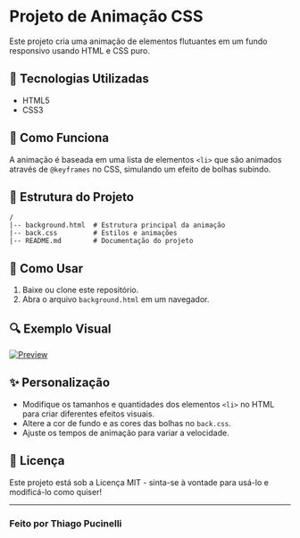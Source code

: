 # Projeto de Animação CSS

Este projeto cria uma animação de elementos flutuantes em um fundo responsivo usando HTML e CSS puro.

## 📌 Tecnologias Utilizadas
- HTML5
- CSS3

## 🚀 Como Funciona
A animação é baseada em uma lista de elementos `<li>` que são animados através de `@keyframes` no CSS, simulando um efeito de bolhas subindo.

## 📂 Estrutura do Projeto
```
/
|-- background.html  # Estrutura principal da animação
|-- back.css         # Estilos e animações
|-- README.md        # Documentação do projeto
```

## 📜 Como Usar
1. Baixe ou clone este repositório.
2. Abra o arquivo `background.html` em um navegador.

## 🔍 Exemplo Visual
[![Preview](https://github.com/user-attachments/assets/752d1de6-1237-41f7-8de3-045075f8860c)](https://github.com/user-attachments/assets/752d1de6-1237-41f7-8de3-045075f8860c)

## ✨ Personalização
- Modifique os tamanhos e quantidades dos elementos `<li>` no HTML para criar diferentes efeitos visuais.
- Altere a cor de fundo e as cores das bolhas no `back.css`.
- Ajuste os tempos de animação para variar a velocidade.

## 📜 Licença
Este projeto está sob a Licença MIT - sinta-se à vontade para usá-lo e modificá-lo como quiser!

---
### Feito por Thiago Pucinelli








